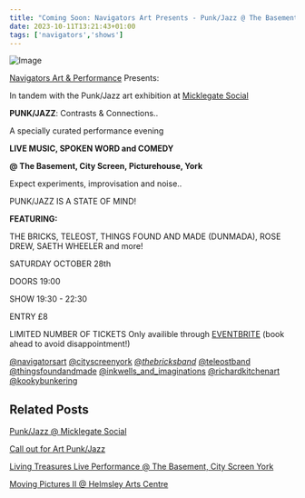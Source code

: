 ```yaml
---
title: "Coming Soon: Navigators Art Presents - Punk/Jazz @ The Basement City Screen Picturehouse (28th Oct 2023)"
date: 2023-10-11T13:21:43+01:00
tags: ['navigators','shows']
--- 
```

![Image](/2023-10-11-navigators-art-punk-jazz-basement-city-screen/navigators-art-punkjazz-basement-flyer-final-800x620.png)

 [Navigators Art & Performance](https://www.instagram.com/navigatorsart) Presents:
 
 In tandem with the Punk/Jazz art exhibition at [Micklegate Social](/posts/2023-09-28-navigators-art-punk-jazz-micklegate-fossgate-socials/)

**PUNK/JAZZ**: Contrasts & Connections..

A specially curated performance evening

**LIVE MUSIC, SPOKEN WORD and COMEDY**

**@ The Basement, City Screen, Picturehouse, York**

Expect experiments, improvisation and noise..

PUNK/JAZZ IS A STATE OF MIND!

**FEATURING:**

THE BRICKS, TELEOST, THINGS FOUND AND MADE (DUNMADA), ROSE DREW, SAETH WHEELER and more!

SATURDAY OCTOBER 28th

DOORS  19:00

SHOW 19:30 - 22:30

ENTRY £8 

LIMITED NUMBER OF TICKETS Only availible through [EVENTBRITE](https://bit.ly/nav-punkjazz)
(book ahead to avoid disappointment!) 

[@navigatorsart](https://www.instagram.com/navigatorsart)
[@cityscreenyork](https://www.instagram.com/cityscreenyork) [@_thebricksband_](https://www.instagram.com/thebricksband) [@teleostband](https://www.instagram.com/teleostband) [@thingsfoundandmade](https://www.instagram.com/thingsfoundandmade) [@inkwells_and_imaginations](https://www.instagram.com/inkwells_and_imaginations) [@richardkitchenart](https://www.instagram.com/richardkitchenart) [@kookybunkering](https://www.instagram.com/kookybunkering)


## Related Posts

[Punk/Jazz @ Micklegate Social](/posts/2023-09-28-navigators-art-punk-jazz-micklegate-fossgate-socials/)

[Call out for Art Punk/Jazz](/posts/2023-07-10-punk-jazz-call-out/)

[Living Treasures Live Performance @ The Basement, City Screen York](/posts/2023-06-07-living-treasures-live-performance/)

[Moving Pictures II @ Helmsley Arts Centre](/posts/2023-01-09-moving-pictures-2-helmsley-arts-centre/)
